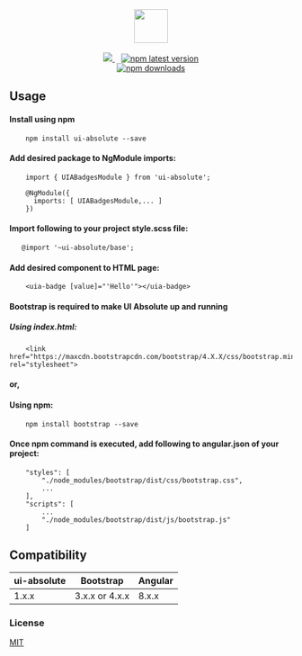 <div align="center">
    <img class="logo" src="https://uiabsolute.com/assets/images/UI_Absolute_small.png" style="height: 60px;">
    <br>
    <br>
    <a href="https://npmjs.org/ui-absolute">
        <img src="https://api.travis-ci.com/UI-Absolute/UIAbsolute.svg?branch=main">
    </a>
    &nbsp;&nbsp;
    <a href="https://npmjs.org/ui-absolute">
        <img src="https://img.shields.io/npm/v/ui-absolute/latest.svg" alt="npm latest version">
    </a>
    <br>
    <a href="https://npmjs.org/ui-absolute">
        <img src="https://img.shields.io/npm/dm/ui-absolute.svg" alt="npm downloads">
    </a>
</div>

## Usage

#### Install using <b>npm</b>

```
    npm install ui-absolute --save
```

#### Add desired package to <b>NgModule</b> imports:

```
    import { UIABadgesModule } from 'ui-absolute';
  
    @NgModule({
      imports: [ UIABadgesModule,... ]
    })
```

#### Import following to your project style.scss file:

```
   @import '~ui-absolute/base';
```

#### Add desired component to <b>HTML</b> page:

```
    <uia-badge [value]="'Hello'"></uia-badge>
```

#### Bootstrap is required to make UI Absolute up and running
##### Using <b>index.html</b>:

```
    <link href="https://maxcdn.bootstrapcdn.com/bootstrap/4.X.X/css/bootstrap.min.css" rel="stylesheet">
```
#### or,
#### Using <b>npm</b>:

```
    npm install bootstrap --save
```

#### Once npm command is executed, add following to <b>angular.json</b> of your project:

```
    "styles": [
        "./node_modules/bootstrap/dist/css/bootstrap.css",
        ...
    ],
    "scripts": [
        ...
        "./node_modules/bootstrap/dist/js/bootstrap.js"
    ]
```

## Compatibility

| ui-absolute |    Bootstrap   |  Angular  |
| ----------- | -------------- | --------- |
| 1.x.x       | 3.x.x or 4.x.x | 8.x.x     |


### License

[MIT](https://github.com/UI-Absolute/UIAbsolute/blob/main/LICENSE)
